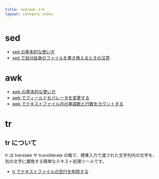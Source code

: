 ```yaml
---
title: sed/awk メモ
layout: category-index
---
```


sed
====
* [sed の基本的な使い方](sed-basic.html)
* [sed で自分自身のファイルを書き換えるときの注意](sed-replace-itself.html)

awk
====

* [awk の基本的な使い方](awk-basic.html)
* [awk でフィールドセパレータを変更する](change-awk-separator.html)
* [awk でテキストファイル内の単語数と行数をカウントする](wc-command-by-awk.html)

tr
====

tr について
----
tr は translate や trunsliterate の略で、標準入力で渡された文字列内の文字を、別の文字に置換する簡単なテキスト処理ツールです。

* [tr でテキストファイルの空行を削除する](remove-empty-lines.html)

